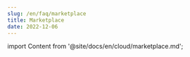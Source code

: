 ```yaml
---
slug: /en/faq/marketplace
title: Marketplace
date: 2022-12-06
---
```


import Content from '@site/docs/en/cloud/marketplace.md';

<Content />
